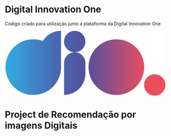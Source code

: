 # Digital Innovation One

Código criado para utilização junto a plataforma da Digital Innovation One

<p align="center"><img src="./Logo.png" width="500"></p>

# Project de Recomendação por imagens Digitais  
